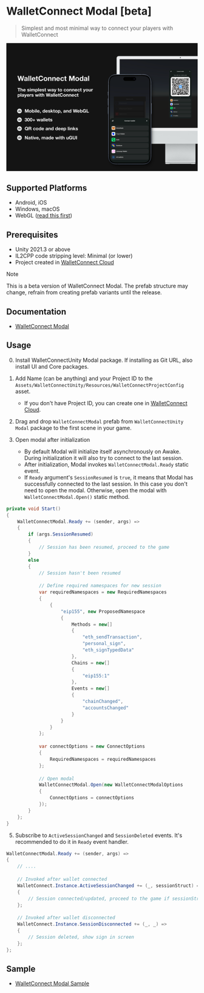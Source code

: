 # WalletConnect Modal [beta]

> Simplest and most minimal way to connect your players with WalletConnect

<img src="../../.github/media/modal-promo.webp" width="700">

## Supported Platforms

- Android, iOS
- Windows, macOS
- WebGL ([read this first](https://github.com/WalletConnect/WalletConnectUnity#webgl-usage))

## Prerequisites

- Unity 2021.3 or above
- IL2CPP code stripping level: Minimal (or lower)
- Project created in [WalletConnect Cloud](https://cloud.walletconnect.com)

> [!NOTE]  
> This is a beta version of WalletConnect Modal. The prefab structure may change, refrain from creating prefab variants
> until the release.

## Documentation
* [WalletConnect Modal](https://docs.walletconnect.com/advanced/walletconnectmodal/about?platform=unity)

## Usage

0. Install WalletConnectUnity Modal package. If installing as Git URL, also install UI and Core packages.
1. Add Name (can be anything) and your Project ID to
   the `Assets/WalletConnectUnity/Resources/WalletConnectProjectConfig` asset.

   - If you don't have Project ID, you can create one in [WalletConnect Cloud](https://cloud.walletconnect.com).

2. Drag and drop `WalletConnectModal` prefab from `WalletConnectUnity Modal` package to the first scene in your game.
3. Open modal after initialization
   - By default Modal will initialize itself asynchronously on Awake. During initialization it will also try to connect
     to the last
     session.
   - After initialization, Modal invokes `WalletConnectModal.Ready` static event.
   - If `Ready` argument's `SessionResumed` is `true`, it means that Modal has successfully connected to the last
     session. In this case you don't need to open the modal. Otherwise, open the modal with `WalletConnectModal.Open()`
     static method.

```csharp
private void Start()
{
    WalletConnectModal.Ready += (sender, args) =>
    {
        if (args.SessionResumed)
        {
            // Session has been resumed, proceed to the game
        }
        else
        {
            // Session hasn't been resumed

            // Define required namespaces for new session
            var requiredNamespaces = new RequiredNamespaces
            {
                {
                    "eip155", new ProposedNamespace
                    {
                        Methods = new[]
                        {
                            "eth_sendTransaction",
                            "personal_sign",
                            "eth_signTypedData"
                        },
                        Chains = new[]
                        {
                            "eip155:1"
                        },
                        Events = new[]
                        {
                            "chainChanged",
                            "accountsChanged"
                        }
                    }
                }
            };

            var connectOptions = new ConnectOptions
            {
                RequiredNamespaces = requiredNamespaces
            };

            // Open modal
            WalletConnectModal.Open(new WalletConnectModalOptions
            {
                ConnectOptions = connectOptions
            });
        }
    };
}
```

5. Subscribe to `ActiveSessionChanged` and `SessionDeleted` events. It's recommended to do it in `Ready` event handler.

```csharp
WalletConnectModal.Ready += (sender, args) =>
{
    // ....

    // Invoked after wallet connected
    WalletConnect.Instance.ActiveSessionChanged += (_, sessionStruct) =>
    {
        // Session connected/updated, proceed to the game if sessionStruct.topic is not null/empty
    };

    // Invoked after wallet disconnected
    WalletConnect.Instance.SessionDisconnected += (_, _) =>
    {
        // Session deleted, show sign in screen
    };
};
```

## Sample

- [WalletConnect Modal Sample](https://github.com/WalletConnect/WalletConnectUnity/tree/main/Packages/com.walletconnect.modal/Samples~/Modal%20Sample#readme)
